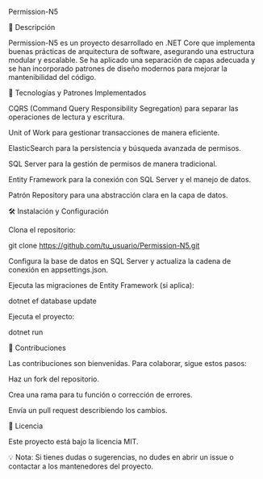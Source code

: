 Permission-N5

📌 Descripción

Permission-N5 es un proyecto desarrollado en .NET Core que implementa buenas prácticas de arquitectura de software, asegurando una estructura modular y escalable.
Se ha aplicado una separación de capas adecuada y se han incorporado patrones de diseño modernos para mejorar la mantenibilidad del código.

🚀 Tecnologías y Patrones Implementados

CQRS (Command Query Responsibility Segregation) para separar las operaciones de lectura y escritura.

Unit of Work para gestionar transacciones de manera eficiente.

ElasticSearch para la persistencia y búsqueda avanzada de permisos.

SQL Server para la gestión de permisos de manera tradicional.

Entity Framework para la conexión con SQL Server y el manejo de datos.

Patrón Repository para una abstracción clara en la capa de datos.

🛠️ Instalación y Configuración

Clona el repositorio:

git clone https://github.com/tu_usuario/Permission-N5.git

Configura la base de datos en SQL Server y actualiza la cadena de conexión en appsettings.json.

Ejecuta las migraciones de Entity Framework (si aplica):

dotnet ef database update

Ejecuta el proyecto:

dotnet run

📜 Contribuciones

Las contribuciones son bienvenidas. Para colaborar, sigue estos pasos:

Haz un fork del repositorio.

Crea una rama para tu función o corrección de errores.

Envía un pull request describiendo los cambios.

📝 Licencia

Este proyecto está bajo la licencia MIT.

💡 Nota: Si tienes dudas o sugerencias, no dudes en abrir un issue o contactar a los mantenedores del proyecto.
